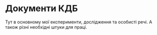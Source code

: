 # Документи КДБ

Тут в основному мої експерименти, дослідження та особисті речі. А також різні необхідні штуки для праці.